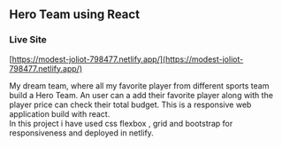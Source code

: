 ## Hero Team using React

### Live Site

[https://modest-joliot-798477.netlify.app/](https://modest-joliot-798477.netlify.app/)

My dream team, where all my favorite player from different sports team build a Hero Team. An user can a add their favorite player along with the player price can check their total budget. This is a responsive web application build with react.  
In this project i have used css flexbox , grid and bootstrap for responsiveness and deployed in netlify.

